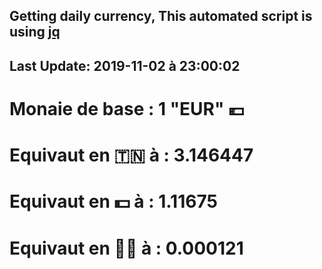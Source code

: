 ## Getting daily currency, This automated script is using [jq](https://stedolan.github.io/jq/)
## Last Update:  2019-11-02 à 23:00:02
 # Monaie de base : 1 "EUR" 💶 
 # Equivaut en 🇹🇳 à :  3.146447 
 # Equivaut en 💵 à : 1.11675
 # Equivaut en 🐱‍💻 à :  0.000121
